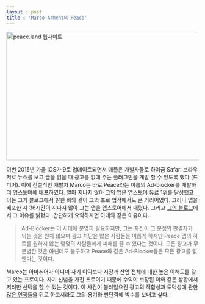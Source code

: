 ```yaml
---
layout : post
title : 'Marco Arment의 Peace'
---
```


<a href="https://krevony.files.wordpress.com/2015/10/peace-block-ads-and-trackers-on-ios-9-powered-by-ghostery.png"><img class="size-full wp-image-31" src="https://krevony.files.wordpress.com/2015/10/peace-block-ads-and-trackers-on-ios-9-powered-by-ghostery.png" alt="peace.land 웹사이트." width="660" height="336" /></a>

이번 2015년 가을 iOS가 9로 업데이트되면서 애플은 개발자들로 하여금 Safari 브라우저로 뉴스를 보고 글을 읽을 때 광고를 없애 주는 플러그인을 개발 할 수 있도록 했다 (드디어). 이에 전설적인 개발자 Marco는 바로 Peace라는 이름의 Ad-blocker를 개발하여 앱스토어에 배포하였다. 얼마 지나지 않아 그의 앱은 앱스토어 유료 1위를 달성했고 이는 그가 블로그에서 밝힌 바와 같이 그의 프로 업적에서도 큰 커리어였다. 그러나 앱을 배포한 지 36시간이 지나지 않아 그는 앱을 앱스토어에서 내렸다. 그리고 <a href="http://www.marco.org/2015/09/18/just-doesnt-feel-good" target="_blank">그의 블로그</a>에서 그 이유를 밝혔다. 간단하게 요약하자면 아래와 같은 이유이다.
<blockquote>Ad-Blocker는 이 시대에 분명히 필요하지만, 그는 자신이 그 분쟁의 판결자가 되는 것을 원치 않으며 광고 차단은 많은 사람들을 이롭게 하지만 Peace 앱의 히트를 원하지 않는 몇몇의 사람들에게 피해를 줄 수 있다는 것이다. 모든 광고가 무분별한 것은 아닌데도 불구하고 Peace와 같은 Ad-Blocker들은 모든 광고를 없앤다는 것이다.</blockquote>
Marco는 아마추어가 아니며 자기 이익보다 시장과 산업 전체에 대한 높은 이해도를 갖고 있는 프로이다. 자기 신념을 가진 프로이기 때문에 수익이 보장된 이와 같은 상황에서 저러한 선택을 할 수 있는 것이다. 이 사건이 불러일으킨 광고의 적합성과 도덕성에 관한 <a href="https://krevony.github.io/ad-blocking-war">많은 언쟁들</a>을 뒤로 하고서라도 그의 용기와 판단력에 박수를 보내고 싶다.

